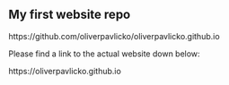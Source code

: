 <h2>My first website repo</h2>
https://github.com/oliverpavlicko/oliverpavlicko.github.io

<p>Please find a link to the actual website down below:</p>
https://oliverpavlicko.github.io